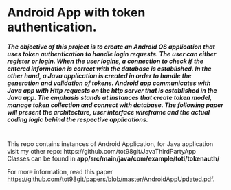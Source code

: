 
# Android App with token authentication.<br>
<h5>The objective of this project is to create an Android OS application that uses token authentication
to handle login requests. The user can either register or login. When the user logins, a connection
to check if the entered information is correct with the database is established. In the other hand, a Java application is created in order to handle the generation and validation of tokens. Android app communicates with Java app with Http requests on the http server that is established in the Java app. The emphasis stands at instances that create token model, manage token collection and connect with database. The following paper will present the architecture, user interface wireframe
and the actual coding logic behind the respective applications.	</h5><br>
This repo contains instances of Android Application, for Java application visit my other repo: https://github.com/tot98git/JavaThirdPartyApp <br>
Classes can be found in <b>app/src/main/java/com/example/toti/tokenauth/</b>

For more information, read this paper https://github.com/tot98git/papers/blob/master/AndroidAppUpdated.pdf.

